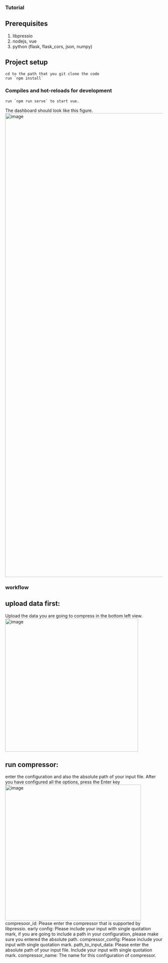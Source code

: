 ### Tutorial
## Prerequisites

1.  libpressio
2.  nodejs, vue
3.  python (flask, flask_cors, json, numpy)

## Project setup
```
cd to the path that you git clone the code
run `npm install`
```

### Compiles and hot-reloads for development
```
run `npm run serve` to start vue.
```
The dashboard should look like this figure.
<img width="1480" alt="image" src="https://github.com/YuxiaoLi1234/fzvis/assets/143280350/f2c1e547-3652-4b3b-a8a7-944e3242bca1">

### workflow
## upload data first:
  Upload the data you are going to compress in the bottom left view.
  <img width="425" alt="image" src="https://github.com/YuxiaoLi1234/fzvis/assets/143280350/42e2a6d0-9a52-4e7c-88a8-4e39e349e957">

## run compressor:
  enter the configuration and also the absolute path of your input file. After you have configured all the options, press the Enter key
  <img width="434" alt="image" src="https://github.com/YuxiaoLi1234/fzvis/assets/143280350/118e1975-5c44-4e41-9665-404b73f382c9">
  compresoor_id: Please enter the compressor that is supported by libpressio.
  early config: Please include your input with single quotation mark, if you are going to include a path in your configuration, please make sure you entered the absolute path.
  compressor_config: Please include your input with single quotation mark. 
  path_to_input_data: Please enter the absolute path of your input file. Include your input with single quotation mark.
  compressor_name: The name for this configuration of compressor.
  







